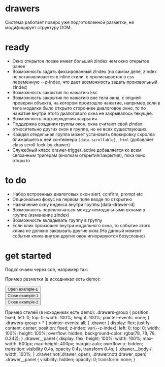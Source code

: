 # drawers

Система работает поверх уже подготовленной разметки, не модифицирует структуру DOM.

# ready
* Окно открытое позже имеет больший zIndex чем окно открытое ранее
* Возможность задать фиксированный zIndex (на самом деле, zIndex не устанавливается в inline стили, в прописывается в css переменную --z-index, что дает возможность задать произвольный zIndex)
* Возможность закрытия по нажатию Esc
* Возможность закрытия по нажатию вне тела окна, с опцией проверки объекта, на котором произошло нажатие, например,если в теле модалки было открыто стороннее диалоговое окно, то по нажатие внутри этого диалогового окна не закрывалось текущее.
* Возможность подтверждения закрытия.
* Поддержка создания группы окон, окна считают свой zIndex относительно других окон в группе, но не всех существующих.
* Каждая отедельная группа может установить блокировку скролла ближайшего к ней контейнера `[data-scrollable], html`
(добавляет class scroll-lock-by-drawer)
* Служебный класс drawer-trigger_active добавляется ко всем связанным тригерам (кнопкам открытия/закрытия), пока окно открыто

# to do
* Набор встроенных диалоговых окон alert, confirm, prompt etc
* Опционально фокус на первом поле вводе по открытию
* Назначение окну индекса внутри группы [data-drawer-id]
* Возможность переключаться между немодальными окнами в группе (изменение zIndex)
* Возможность вкладывать группу в группу
* Если клик произошел внутри модального окна, то событие этого клика не должно закрывать другие окна
(На данный момент события клика внутри других окон игнорируются безусловно)

# get started
Подключаем через cdn, например так:
<script defer src="https://cdn.jsdelivr.net/npm/vanilla-drawers@1.0.11/dist/drawers.umd.js"></script>

Пример разметки (в исходниках есть demo):
<body>
	<div class="triggers">
		<button type="button" data-drawer-open="example-1">Open example-1</button>
	</div>
	<!-- Будет помещен в группу "default" -->
	<div class="drawer" data-drawer="example-1">
		<div class="drawer__panel" data-elem="drawer.panel">
			<div class="drawer__body">
				<div class="drawer__inner">
					<button type="button" data-drawer-close="example-1">Close example-1</button>
				</div>
			</div>
		</div>
	</div>
	<!-- Создание группы окон "system", обязателен только атрибут data-drawers-group -->
	<div class="drawers-group" data-drawers-group="system">
		<!-- data-drawer="example-2" Обязательный атрибут, позволяющий скрипту найти окно и назначить alias -->
		<div class="drawer" data-drawer="example-2">
		<!-- data-elem="drawer.panel" Обязательный атрибут, позволяющий скрипту найти панель окна (могут быть какие угодна прослойки выше, оборачивающие панель) -->
			<div class="drawer__panel" data-elem="drawer.panel">
				<div class="drawer__body">
					<div class="drawer__inner">
						<button type="button" data-drawer-close="example-2">Close example-2</button>
					</div>
				</div>
			</div>
		</div>
	</div>
</body>

Пример стилей (в исходниках есть demo):
.drawers-group {
	position: fixed;
	left: 0;
	top: 0;
	width: 100%;
	height: 100%;
	pointer-events: none;
}
.drawers-group > * {
	pointer-events: all;
}
.drawer {
	display: flex;
	justify-content: center;
	position: fixed;
	z-index: var(--z-index);
	left: 0;
	top: 0;
	width: 100%;
	height: 100%;
	overflow: hidden;
	background-color: rgba(78, 78, 78, 0.342);
}
.drawer__panel {
	display: flex;
	height: 100%;
	width: 100%;
	max-width: 600px;
	max-height: 400px;
	margin: auto;
	overflow-x: hidden;
	transition: visibility 0.4s, opacity 0.4s, transform 0.4s;
}
.drawer__body {
	width: 100%;
}
.drawer:not(.drawer_open), .drawer:not(.drawer_open) .drawer__panel  {
	visibility: hidden;
	opacity: 0;
	transform: none;
}